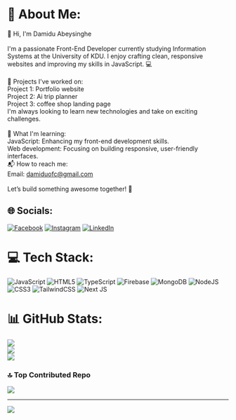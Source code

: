# 💫 About Me:
👋 Hi, I'm Damidu Abeysinghe<br><br>I'm a passionate Front-End Developer currently studying Information Systems at the University of KDU. I enjoy crafting clean, responsive websites and improving my skills in JavaScript. 💻<br><br>🌟 Projects I've worked on:<br>Project 1: Portfolio website<br>Project 2: Ai trip planner<br>Project 3: coffee shop landing page<br>I'm always looking to learn new technologies and take on exciting challenges.<br><br>🔧 What I'm learning:<br>JavaScript: Enhancing my front-end development skills.<br>Web development: Focusing on building responsive, user-friendly interfaces.<br>📬 How to reach me:<br>Email: damiduofc@gmail.com<br><br>Let’s build something awesome together! 🚀


## 🌐 Socials:
[![Facebook](https://img.shields.io/badge/Facebook-%231877F2.svg?logo=Facebook&logoColor=white)](https://facebook.com/damidu.abeysinghe.7) [![Instagram](https://img.shields.io/badge/Instagram-%23E4405F.svg?logo=Instagram&logoColor=white)](https://instagram.com/damiduu.xd) [![LinkedIn](https://img.shields.io/badge/LinkedIn-%230077B5.svg?logo=linkedin&logoColor=white)](https://linkedin.com/in/damidu-abeysinghe) 

# 💻 Tech Stack:
![JavaScript](https://img.shields.io/badge/javascript-%23323330.svg?style=flat-square&logo=javascript&logoColor=%23F7DF1E) ![HTML5](https://img.shields.io/badge/html5-%23E34F26.svg?style=flat-square&logo=html5&logoColor=white) ![TypeScript](https://img.shields.io/badge/typescript-%23007ACC.svg?style=flat-square&logo=typescript&logoColor=white) ![Firebase](https://img.shields.io/badge/firebase-a08021?style=flat-square&logo=firebase&logoColor=ffcd34) ![MongoDB](https://img.shields.io/badge/MongoDB-%234ea94b.svg?style=flat-square&logo=mongodb&logoColor=white) ![NodeJS](https://img.shields.io/badge/node.js-6DA55F?style=flat-square&logo=node.js&logoColor=white) ![CSS3](https://img.shields.io/badge/css3-%231572B6.svg?style=flat-square&logo=css3&logoColor=white) ![TailwindCSS](https://img.shields.io/badge/tailwindcss-%2338B2AC.svg?style=flat-square&logo=tailwind-css&logoColor=white) ![Next JS](https://img.shields.io/badge/Next-black?style=flat-square&logo=next.js&logoColor=white)
# 📊 GitHub Stats:
![](https://github-readme-stats.vercel.app/api?username=damiduuxd&theme=gruvbox&hide_border=true&include_all_commits=false&count_private=true)<br/>
![](https://github-readme-streak-stats.herokuapp.com/?user=damiduuxd&theme=gruvbox&hide_border=true)<br/>
![](https://github-readme-stats.vercel.app/api/top-langs/?username=damiduuxd&theme=gruvbox&hide_border=true&include_all_commits=false&count_private=true&layout=compact)

### 🔝 Top Contributed Repo
![](https://github-contributor-stats.vercel.app/api?username=damiduuxd&limit=5&theme=city_lights&combine_all_yearly_contributions=true)

---
[![](https://visitcount.itsvg.in/api?id=damiduuxd&icon=0&color=0)](https://visitcount.itsvg.in)

<!-- Proudly created with GPRM ( https://gprm.itsvg.in ) -->
